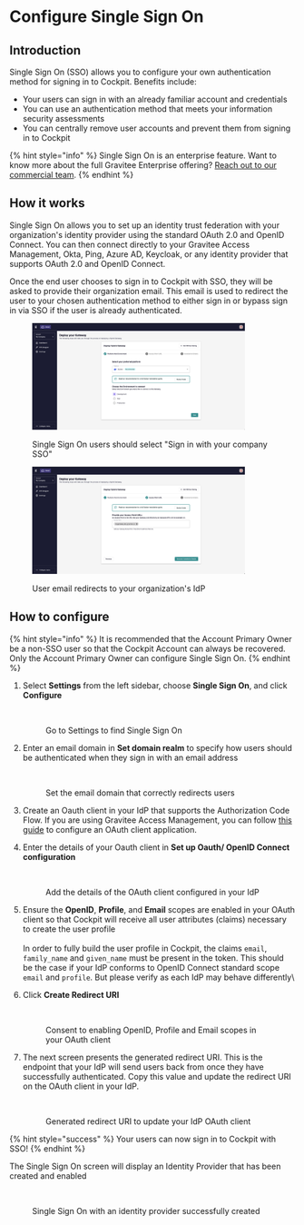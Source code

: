 # Configure Single Sign On

## Introduction

Single Sign On (SSO) allows you to configure your own authentication method for signing in to Cockpit. Benefits include:

* Your users can sign in with an already familiar account and credentials
* You can use an authentication method that meets your information security assessments
* You can centrally remove user accounts and prevent them from signing in to Cockpit

{% hint style="info" %}
Single Sign On is an enterprise feature. Want to know more about the full Gravitee Enterprise offering? [Reach out to our commercial team](https://www.gravitee.io/contact-us-cockpit).
{% endhint %}

## How it works

Single Sign On allows you to set up an identity trust federation with your organization's identity provider using the standard OAuth 2.0 and OpenID Connect. You can then connect directly to your Gravitee Access Management, Okta, Ping, Azure AD, Keycloak, or any identity provider that supports OAuth 2.0 and OpenID Connect.

Once the end user chooses to sign in to Cockpit with SSO, they will be asked to provide their organization email. This email is used to redirect the user to your chosen authentication method to either sign in or bypass sign in via SSO if the user is already authenticated.

<figure><img src="../.gitbook/assets/image (2) (1).png" alt="" width="375"><figcaption><p>Single Sign On users should select "Sign in with your company SSO"</p></figcaption></figure>

<figure><img src="../.gitbook/assets/image (3) (1).png" alt="" width="375"><figcaption><p>User email redirects to your organization's IdP</p></figcaption></figure>

## How to configure

{% hint style="info" %}
It is recommended that the Account Primary Owner be a non-SSO user so that the Cockpit Account can always be recovered. Only the Account Primary Owner can configure Single Sign On.
{% endhint %}

1.  Select **Settings** from the left sidebar, choose **Single Sign On**, and click **Configure**&#x20;

    <figure><img src="../.gitbook/assets/sso_settings.png" alt=""><figcaption><p>Go to Settings to find Single Sign On</p></figcaption></figure>
2.  Enter an email domain in **Set domain realm** to specify how users should be authenticated when they sign in with an email address&#x20;

    <figure><img src="../.gitbook/assets/sso_set domain realm.png" alt=""><figcaption><p>Set the email domain that correctly redirects users</p></figcaption></figure>
3. Create an Oauth client in your IdP that supports the Authorization Code Flow. If you are using Gravitee Access Management, you can follow [this guide](https://documentation.gravitee.io/am/guides/applications) to configure an OAuth client application.
4.  Enter the details of your Oauth client in **Set up Oauth/ OpenID Connect configuration**&#x20;

    <figure><img src="../.gitbook/assets/sso_set up.png" alt=""><figcaption><p>Add the details of the OAuth client configured in your IdP</p></figcaption></figure>
5. Ensure the **OpenID**, **Profile**, and **Email** scopes are enabled in your OAuth client so that Cockpit will receive all user attributes (claims) necessary to create the user profile\
   \
   In order to fully build the user profile in Cockpit, the claims `email`, `family_name` and `given_name` must be present in the token. This should be the case if your IdP conforms to OpenID Connect standard scope `email` and `profile`. But please verify as each IdP may behave differently\

6.  Click **Create Redirect URI**&#x20;

    <figure><img src="../.gitbook/assets/sso_scopes.png" alt=""><figcaption><p>Consent to enabling OpenID, Profile and Email scopes in your OAuth client</p></figcaption></figure>
7.  The next screen presents the generated redirect URI. This is the endpoint that your IdP will send users back from once they have successfully authenticated. Copy this value and update the redirect URI on the OAuth client in your IdP.&#x20;

    <figure><img src="../.gitbook/assets/sso_redirect uri.png" alt=""><figcaption><p>Generated redirect URI to update your IdP OAuth client</p></figcaption></figure>

{% hint style="success" %}
Your users can now sign in to Cockpit with SSO!
{% endhint %}

The Single Sign On screen will display an Identity Provider that has been created and enabled

<figure><img src="../.gitbook/assets/image (13).png" alt=""><figcaption><p>Single Sign On with an identity provider successfully created</p></figcaption></figure>
